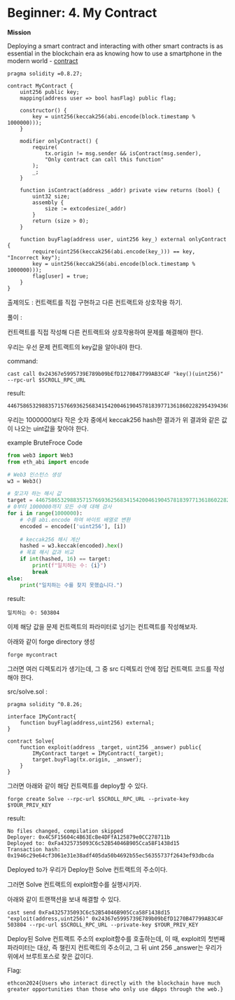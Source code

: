 # Beginner: 4. My Contract



**Mission**

Deploying a smart contract and interacting with other smart contracts is as essential in the blockchain era as knowing how to use a smartphone in the modern world - [contract](https://sepolia.scrollscan.com/address/0x24367e5995739E789b09bEfD1270B47799AB3C4F)

```solidity
pragma solidity =0.8.27;

contract MyContract {
    uint256 public key;
    mapping(address user => bool hasFlag) public flag;

    constructor() {
        key = uint256(keccak256(abi.encode(block.timestamp % 1000000)));
    }

    modifier onlyContract() {
        require(
            tx.origin != msg.sender && isContract(msg.sender),
            "Only contract can call this function"
        );
        _;
    }

    function isContract(address _addr) private view returns (bool) {
        uint32 size;
        assembly {
            size := extcodesize(_addr)
        }
        return (size > 0);
    }

    function buyFlag(address user, uint256 key_) external onlyContract {
        require(uint256(keccak256(abi.encode(key_))) == key, "Incorrect key");
        key = uint256(keccak256(abi.encode(block.timestamp % 1000000)));
        flag[user] = true;
    }
}
```

출제의도 : 컨트랙트를 직접 구현하고 다른 컨트랙트와 상호작용 하기.

풀이 :

컨트랙트를 직접 작성해 다른 컨트랙트와 상호작용하여 문제를 해결해야 한다.

우리는 우선 문제 컨트랙트의 key값을 알아내야 한다.

command:

```solidity
cast call 0x24367e5995739E789b09bEfD1270B47799AB3C4F "key()(uint256)" --rpc-url $SCROLL_RPC_URL
```

result:

```solidity
44675865329883571576693625683415420046190457818397713618602282954394360647435
```

우리는 1000000보다 작은 숫자 중에서 keccak256 hash한 결과가 위 결과와 같은 값이 나오는 uint값을 찾아야 한다.

example BruteFroce Code

```python
from web3 import Web3
from eth_abi import encode

# Web3 인스턴스 생성
w3 = Web3()

# 찾고자 하는 해시 값
target = 44675865329883571576693625683415420046190457818397713618602282954394360647435
# 0부터 1000000까지 모든 수에 대해 검사
for i in range(1000000):
    # 수를 abi.encode 하여 바이트 배열로 변환
    encoded = encode(['uint256'], [i])
    
    # keccak256 해시 계산
    hashed = w3.keccak(encoded).hex()
    # 목표 해시 값과 비교
    if int(hashed, 16) == target:
        print(f"일치하는 수: {i}")
        break
else:
    print("일치하는 수를 찾지 못했습니다.")

```

result:

```solidity
일치하는 수: 503804
```

이제 해당 값을 문제 컨트랙트의 파라미터로 넘기는 컨트랙트를 작성해보자.

아래와 같이 forge directory 생성

```solidity
forge mycontract
```

그러면 여러 디렉토리가 생기는데, 그 중 src 디렉토리 안에 정답 컨트랙트 코드를 작성해야 한다.

src/solve.sol :

```solidity
pragma solidity ^0.8.26;

interface IMyContract{
	function buyFlag(address,uint256) external;
}

contract Solve{
	function exploit(address _target, uint256 _answer) public{
		IMyContract target = IMyContract(_target);
		target.buyFlag(tx.origin, _answer);
	}
}
```

그러면 아래와 같이 해당 컨트랙트를 deploy할 수 있다.

```solidity
forge create Solve --rpc-url $SCROLL_RPC_URL --private-key $YOUR_PRIV_KEY
```

result:

```solidity
No files changed, compilation skipped
Deployer: 0x4C5F15604c4B63EcBe4DFfA125879e0CC278711b
Deployed to: 0xFa4325735093C6c52B54046B905Cca58F1438d15
Transaction hash: 0x1946c29e64cf3061e31e38adf405da50b4692b55ec56355737f2643ef93dbcda
```

Deployed to가 우리가 Deploy한 Solve 컨트랙트의 주소이다. 

그러면 Solve 컨트랙트의 exploit함수를 실행시키자.

아래와 같이 트랜잭션을 보내 해결할 수 있다.

```solidity
cast send 0xFa4325735093C6c52B54046B905Cca58F1438d15 "exploit(address,uint256)" 0x24367e5995739E789b09bEfD1270B47799AB3C4F 503804 --rpc-url $SCROLL_RPC_URL --private-key $YOUR_PRIV_KEY
```

Deploy된 Solve 컨트랙트 주소의 exploit함수를 호출하는데, 이 때, exploit의 첫번째 파라미터는 대상, 즉 챌린지 컨트랙트의 주소이고, 그 뒤 uint 256 _answer는 우리가 위에서 브루트포스로 찾은 값이다.

Flag:

```solidity
ethcon2024{Users who interact directly with the blockchain have much greater opportunities than those who only use dApps through the web.}
```